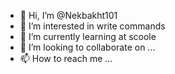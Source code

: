 - 👋 Hi, I’m @Nekbakht101
- 👀 I’m interested in  write commands
- 🌱 I’m currently learning  at scoole
- 💞️ I’m looking to collaborate on ... 
- 📫 How to reach me ...

<!---
Nekbakht101/Nekbakht101 is a ✨ special ✨ repository because its `README.md` (this file) appears on your GitHub profile. 
 Y ou can click the Preview link to take a look at your changes.
---> 
